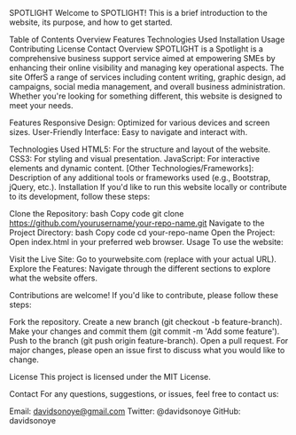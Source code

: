 SPOTLIGHT
Welcome to SPOTLIGHT! This is a brief introduction to the website, its purpose, and how to get started.

Table of Contents
Overview
Features
Technologies Used
Installation
Usage
Contributing
License
Contact
Overview
SPOTLIGHT is a Spotlight is a comprehensive business support service aimed at empowering SMEs by enhancing their online visibility and managing key operational aspects. The site OfferS a range of services including content writing, graphic design, ad campaigns, social media management, and overall business administration. Whether you're looking for something different, this website is designed to meet your needs.

Features
Responsive Design: Optimized for various devices and screen sizes.
User-Friendly Interface: Easy to navigate and interact with.

Technologies Used
HTML5: For the structure and layout of the website.
CSS3: For styling and visual presentation.
JavaScript: For interactive elements and dynamic content.
[Other Technologies/Frameworks]: Description of any additional tools or frameworks used (e.g., Bootstrap, jQuery, etc.).
Installation
If you'd like to run this website locally or contribute to its development, follow these steps:

Clone the Repository:
bash
Copy code
git clone https://github.com/yourusername/your-repo-name.git
Navigate to the Project Directory:
bash
Copy code
cd your-repo-name
Open the Project:
Open index.html in your preferred web browser.
Usage
To use the website:

Visit the Live Site: Go to yourwebsite.com (replace with your actual URL).
Explore the Features: Navigate through the different sections to explore what the website offers.

Contributions are welcome! If you'd like to contribute, please follow these steps:

Fork the repository.
Create a new branch (git checkout -b feature-branch).
Make your changes and commit them (git commit -m 'Add some feature').
Push to the branch (git push origin feature-branch).
Open a pull request.
For major changes, please open an issue first to discuss what you would like to change.

License
This project is licensed under the MIT License.

Contact
For any questions, suggestions, or issues, feel free to contact us:

Email: davidsonoye@gmail.com
Twitter: @davidsonoye
GitHub: davidsonoye
